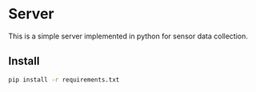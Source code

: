 # Server

This is a simple server implemented in python for sensor data collection.

## Install

```bash
pip install -r requirements.txt
```